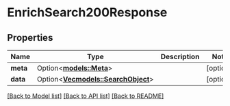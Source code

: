 # EnrichSearch200Response

## Properties

Name | Type | Description | Notes
------------ | ------------- | ------------- | -------------
**meta** | Option<[**models::Meta**](meta.md)> |  | [optional]
**data** | Option<[**Vec<models::SearchObject>**](searchObject.md)> |  | [optional]

[[Back to Model list]](../README.md#documentation-for-models) [[Back to API list]](../README.md#documentation-for-api-endpoints) [[Back to README]](../README.md)


